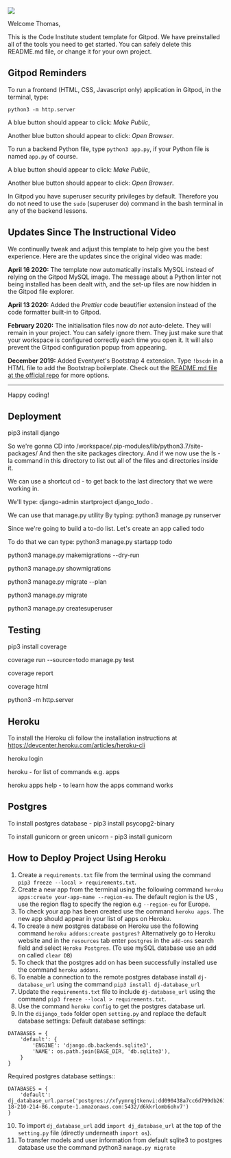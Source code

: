 <img src="https://codeinstitute.s3.amazonaws.com/fullstack/ci_logo_small.png" style="margin: 0;">

Welcome Thomas,

This is the Code Institute student template for Gitpod. We have preinstalled all of the tools you need to get started. You can safely delete this README.md file, or change it for your own project.

## Gitpod Reminders

To run a frontend (HTML, CSS, Javascript only) application in Gitpod, in the terminal, type:

`python3 -m http.server`

A blue button should appear to click: *Make Public*,

Another blue button should appear to click: *Open Browser*.

To run a backend Python file, type `python3 app.py`, if your Python file is named `app.py` of course.

A blue button should appear to click: *Make Public*,

Another blue button should appear to click: *Open Browser*.

In Gitpod you have superuser security privileges by default. Therefore you do not need to use the `sudo` (superuser do) command in the bash terminal in any of the backend lessons.

## Updates Since The Instructional Video

We continually tweak and adjust this template to help give you the best experience. Here are the updates since the original video was made:

**April 16 2020:** The template now automatically installs MySQL instead of relying on the Gitpod MySQL image. The message about a Python linter not being installed has been dealt with, and the set-up files are now hidden in the Gitpod file explorer.

**April 13 2020:** Added the _Prettier_ code beautifier extension instead of the code formatter built-in to Gitpod.

**February 2020:** The initialisation files now _do not_ auto-delete. They will remain in your project. You can safely ignore them. They just make sure that your workspace is configured correctly each time you open it. It will also prevent the Gitpod configuration popup from appearing.

**December 2019:** Added Eventyret's Bootstrap 4 extension. Type `!bscdn` in a HTML file to add the Bootstrap boilerplate. Check out the <a href="https://github.com/Eventyret/vscode-bcdn" target="_blank">README.md file at the official repo</a> for more options.

--------

Happy coding!


## Deployment

pip3 install django

So we're gonna CD into /workspace/.pip-modules/lib/python3.7/site-packages/
And then the site packages directory.
And if we now use the ls -la command in this directory to list out all of the files and directories inside it.

We can use a shortcut cd - to get back to the last directory that we were working in.

We'll type: django-admin startproject django_todo .

We can use that manage.py utility By typing: python3 manage.py runserver

Since we're going to build a to-do list. Let's create an app called todo

To do that we can type: python3 manage.py startapp todo

python3 manage.py makemigrations --dry-run

python3 manage.py showmigrations

python3 manage.py migrate --plan

python3 manage.py migrate

python3 manage.py createsuperuser


## Testing

pip3 install coverage

coverage run --source=todo manage.py test

coverage report

coverage html

python3 -m http.server


## Heroku

To install the Heroku cli follow the installation instructions at https://devcenter.heroku.com/articles/heroku-cli

heroku login


heroku - for list of commands e.g. apps

heroku apps help - to learn how the apps command works


## Postgres

To install postgres database - pip3 install psycopg2-binary

To install gunicorn or green unicorn - pip3 install gunicorn

## How to Deploy Project Using Heroku

1. Create a `requirements.txt` file from the terminal using the command `pip3 freeze --local > requirements.txt`.
2. Create a new app from the terminal using the following command `heroku apps:create your-app-name --region-eu`. The default region is the US , use the region flag to specify the region e.g `--region-eu` for Europe.
3. To check your app has been created use the command `heroku apps`. The new app should appear in your list of apps on Heroku.
4. To create a new postgres database on Heroku use the following command `heroku addons:create postgres?` Alternatively go to Heroku website and in the `resources` tab enter `postgres` in the `add-ons` search field and select `Heroku Postgres`. (To use mySQL database use an add on called `clear DB`)
5. To check that the postgres add on has been successfully installed use the command `heroku addons`.
6. To enable a connection to the remote postgres database install `dj-database_url` using the command `pip3 install dj-database_url`
7. Update the `requirements.txt` file to include `dj-database_url` using the command `pip3 freeze --local > requirements.txt`.
8. Use the command `heroku config` to get the postgres database url.
9. In the `dijango_todo` folder open `setting.py` and replace the default database settings:
Default database settings:
```
DATABASES = {
    'default': {
        'ENGINE': 'django.db.backends.sqlite3',
        'NAME': os.path.join(BASE_DIR, 'db.sqlite3'),
    }
}
```
Required postgres database settings::
```
DATABASES = {
    'default': dj_database_url.parse('postgres://xfyymrqjtkenvi:dd090438a7cc6d799db261e94fef5f14f484e0900e5100de14cc442fc2b58e06@ec2-18-210-214-86.compute-1.amazonaws.com:5432/d6kkrlomb6ohv7')
}
```
10. To import `dj_database_url` add `import dj_database_url` at the top of the `setting.py` file (directly underneath `import os`).
11. To transfer models and user information from default sqlite3 to postgres database use the command python3 `manage.py migrate`